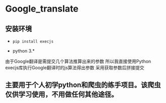 
# Google_translate
## 安装环境
* ```pip install execjs```

* python 3.*

由于Google翻译是需提交几个算法推算出来的参数 所以我直接使用Python execjs库执行Google翻译时的js算法得出参数 
采用获取参数后拼接提交

## 主要用于个人初学python和爬虫的练手项目。该爬虫仅供学习使用，不用做任何其他途径。
